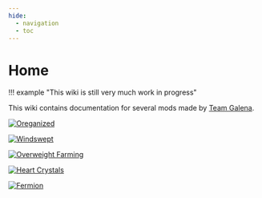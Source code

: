 ```yaml
---
hide:
  - navigation
  - toc
---
```


# Home

!!! example "This wiki is still very much work in progress"

This wiki contains documentation for several mods made by [Team Galena](members.md "See members").

<div class="grid hotbar cards" markdown>

[![Oreganized](/assets/oreganized/icon.png)](oreganized "Oreganized")

[![Windswept](/assets/windswept/icon.png)](windswept "Windswept")

[![Overweight Farming](/assets/overweight-farming/icon.png)](overweight-farming "Overweight Farming")

[![Heart Crystals](/assets/heart-crystals/icon.png)](heart-crystals "Heart Crystals")

[![Fermion](/assets/fermion/icon.png)](fermion "Fermion")

</div>
